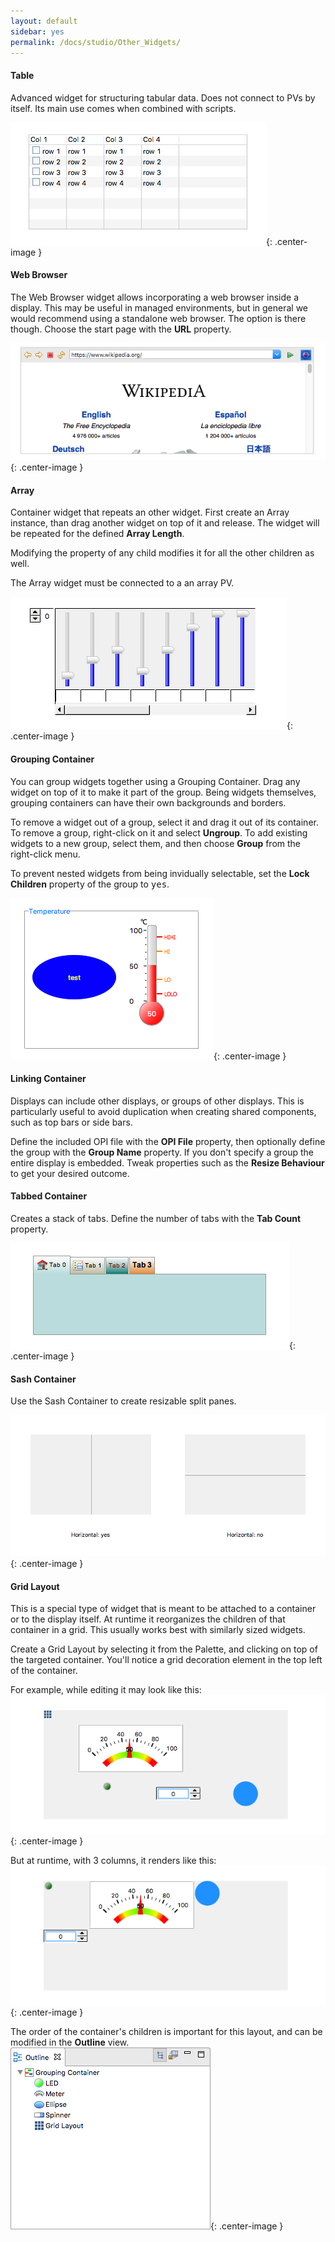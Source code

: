 ```yaml
---
layout: default
sidebar: yes
permalink: /docs/studio/Other_Widgets/
---
```


#### Table
Advanced widget for structuring tabular data. Does not connect to PVs by itself. Its main use comes when combined with scripts.

![Table](/assets/studio/table.png){: .center-image }

#### Web Browser
The Web Browser widget allows incorporating a web browser inside a display. This may be useful in managed environments, but in general we would recommend using a standalone web browser. The option is there though. Choose the start page with the **URL** property.

![Web Browser](/assets/studio/web-browser.png){: .center-image }

#### Array
Container widget that repeats an other widget. First create an Array instance, than drag another widget on top of it and release. The widget will be repeated for the defined **Array Length**.

Modifying the property of any child modifies it for all the other children as well.

The Array widget must be connected to a an array PV.

![Array](/assets/studio/array.png){: .center-image }

#### Grouping Container
You can group widgets together using a Grouping Container. Drag any widget on top of it to make it part of the group. Being widgets themselves, grouping containers can have their own backgrounds and borders.

To remove a widget out of a group, select it and drag it out of its container. To remove a group, right-click on it and select **Ungroup**. To add existing widgets to a new group, select them, and then choose **Group** from the right-click menu.

To prevent nested widgets from being invidually selectable, set the **Lock Children** property of the group to <tt>yes</tt>.

![Grouping Container](/assets/studio/grouping-container.png){: .center-image }

#### Linking Container
Displays can include other displays, or groups of other displays. This is particularly useful to avoid duplication when creating shared components, such as top bars or side bars.

Define the included OPI file with the **OPI File** property, then optionally define the group with the **Group Name** property. If you don't specify a group the entire display is embedded. Tweak properties such as the **Resize Behaviour** to get your desired outcome.

#### Tabbed Container
Creates a stack of tabs. Define the number of tabs with the **Tab Count** property.

![Tabbed Container](/assets/studio/tabbed-container.png){: .center-image }

#### Sash Container
Use the Sash Container to create resizable split panes.

![Sash Container](/assets/studio/sash-container.png){: .center-image }

#### Grid Layout
This is a special type of widget that is meant to be attached to a container or to the display itself. At runtime it reorganizes the children of that container in a grid. This usually works best with similarly sized widgets.  

Create a Grid Layout by selecting it from the Palette, and clicking on top of the targeted container. You'll notice a grid decoration element in the top left of the container.

For example, while editing it may look like this:
![Edit Grid Layout](/assets/studio/grid-layout-edit.png){: .center-image }

But at runtime, with 3 columns, it renders like this:
![Run Grid Layout](/assets/studio/grid-layout-run.png){: .center-image }

The order of the container's children is important for this layout, and can be modified in the **Outline** view.
![Grid Layout Outline](/assets/studio/grid-layout-outline.png){: .center-image }
